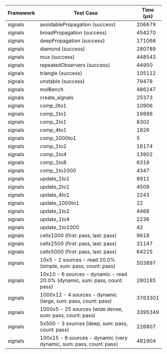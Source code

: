 | Framework | Test Case | Time (μs) |
| --- | --- | --- |
| signals | avoidablePropagation (success) | 206679 |
| signals | broadPropagation (success) | 454270 |
| signals | deepPropagation (success) | 171066 |
| signals | diamond (success) | 280789 |
| signals | mux (success) | 448543 |
| signals | repeatedObservers (success) | 44950 |
| signals | triangle (success) | 105112 |
| signals | unstable (success) | 79478 |
| signals | molBench | 486247 |
| signals | create_signals | 25373 |
| signals | comp_0to1 | 10906 |
| signals | comp_1to1 | 19886 |
| signals | comp_2to1 | 8302 |
| signals | comp_4to1 | 1826 |
| signals | comp_1000to1 | 5 |
| signals | comp_1to2 | 16174 |
| signals | comp_1to4 | 13902 |
| signals | comp_1to8 | 6319 |
| signals | comp_1to1000 | 4347 |
| signals | update_1to1 | 8911 |
| signals | update_2to1 | 4509 |
| signals | update_4to1 | 2243 |
| signals | update_1000to1 | 22 |
| signals | update_1to2 | 4468 |
| signals | update_1to4 | 2236 |
| signals | update_1to1000 | 42 |
| signals | cellx1000 (first: pass, last: pass) | 9618 |
| signals | cellx2500 (first: pass, last: pass) | 31147 |
| signals | cellx5000 (first: pass, last: pass) | 64225 |
| signals | 10x5 - 2 sources - read 20.0% (simple, sum: pass, count: pass) | 503897 |
| signals | 10x10 - 6 sources - dynamic - read 20.0% (dynamic, sum: pass, count: pass) | 280185 |
| signals | 1000x12 - 4 sources - dynamic (large, sum: pass, count: pass) | 3763301 |
| signals | 1000x5 - 25 sources (wide dense, sum: pass, count: pass) | 3395349 |
| signals | 5x500 - 3 sources (deep, sum: pass, count: pass) | 226807 |
| signals | 100x15 - 6 sources - dynamic (very dynamic, sum: pass, count: pass) | 481904 |
